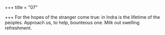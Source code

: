 +++
title = "07"

+++
For the hopes of the stranger come true: in Indra is the lifetime of the  peoples.
Approach us, to help, bounteous one. Milk out swelling refreshment.